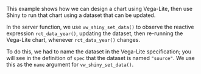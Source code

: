 This example shows how we can design a chart using Vega-Lite, then use Shiny to run that chart using a dataset that can be updated. 

In the server function, we use `vw_shiny_set_data()` to observe the reactive expression `rct_data_year()`, updating the dataset, then re-running the Vega-Lite chart, whenever `rct_data_year()` changes.

To do this, we had to name the dataset in the Vega-Lite specification; you will see in the definition of `spec` that the dataset is named `"source"`. We use this as the `name` argument for `vw_shiny_set_data()`.

